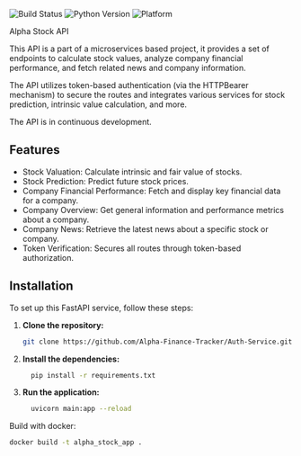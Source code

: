 ![Build Status](https://img.shields.io/github/actions/workflow/status/Alpha-Finance-Tracker/Alpha-Stock-Service/main.yml)
![Python Version](https://img.shields.io/badge/python-3.12%2B-blue)
![Platform](https://img.shields.io/badge/platform-windows-blue)




Alpha Stock API

This API is a part of a microservices based project, it provides a set of endpoints to calculate stock values, analyze company financial performance, and fetch related news and company information. 

The API utilizes token-based authentication (via the HTTPBearer mechanism) to secure the routes and integrates various services for stock prediction, intrinsic value calculation, and more.

The API is in continuous development. 

## Features
- Stock Valuation: Calculate intrinsic and fair value of stocks.
- Stock Prediction: Predict future stock prices.
- Company Financial Performance: Fetch and display key financial data for a company.
- Company Overview: Get general information and performance metrics about a company.
- Company News: Retrieve the latest news about a specific stock or company.
- Token Verification: Secures all routes through token-based authorization.


## Installation

To set up this FastAPI service, follow these steps:

1. **Clone the repository:**

   ```bash
   git clone https://github.com/Alpha-Finance-Tracker/Auth-Service.git

2. **Install the dependencies:**
   ```bash
     pip install -r requirements.txt

3. **Run the application:**
    ```bash
      uvicorn main:app --reload

Build with docker:
  ```bash
  docker build -t alpha_stock_app .
  
